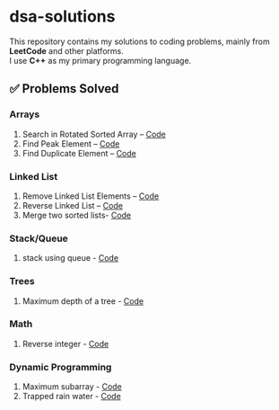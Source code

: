 # dsa-solutions
This repository contains my solutions to coding problems, mainly from **LeetCode** and other platforms.  
I use **C++** as my primary programming language.

## ✅ Problems Solved

### Arrays
1. Search in Rotated Sorted Array – [Code](search_rotated.cpp)  
2. Find Peak Element – [Code](find_peak_element.cpp)  
3. Find Duplicate Element – [Code](find_duplicate.cpp)  

### Linked List
1. Remove Linked List Elements – [Code](remove_linked_list_elements.cpp)  
2. Reverse Linked List – [Code](reverse_linked_list.cpp)
3. Merge two sorted lists- [Code](merge_two_lists.cpp)
   
### Stack/Queue
1. stack using queue - [Code](stack_using_queue.cpp)
   
### Trees 
1. Maximum depth of a tree - [Code](max_tree_depth.cpp)

### Math
1. Reverse integer - [Code](max_tree_depth.cpp)

### Dynamic Programming
1. Maximum subarray - [Code](max_subarray.cpp)
2. Trapped rain water - [Code](trapping_rain_water.cpp)
